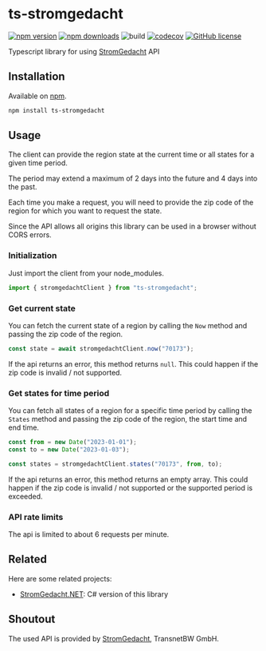 # ts-stromgedacht

[![npm version](https://img.shields.io/npm/v/ts-stromgedacht)](https://www.npmjs.org/package/ts-stromgedacht/)
[![npm downloads](https://img.shields.io/npm/dt/ts-stromgedacht)](https://www.npmjs.org/package/ts-stromgedacht/)
![build](https://github.com/DerStimmler/ts-stromgedacht/actions/workflows/build.yml/badge.svg)
[![codecov](https://codecov.io/gh/DerStimmler/ts-stromgedacht/branch/main/graph/badge.svg?token=458NYX5S9Z)](https://codecov.io/gh/DerStimmler/ts-stromgedacht)
[![GitHub license](https://img.shields.io/github/license/DerStimmler/ts-stromgedacht)](https://github.com/DerStimmler/ts-stromgedacht/blob/main/LICENSE.md)

Typescript library for using [StromGedacht](https://www.stromgedacht.de/) API

## Installation

Available on [npm](https://www.npmjs.org/package/ts-stromgedacht/).

```bash
npm install ts-stromgedacht
```

## Usage

The client can provide the region state at the current time or all states for a given time period.

The period may extend a maximum of 2 days into the future and 4 days into the past.

Each time you make a request, you will need to provide the zip code of the region for which you want to request the state.

Since the API allows all origins this library can be used in a browser without CORS errors.

### Initialization

Just import the client from your node_modules.

```typescript
import { stromgedachtClient } from "ts-stromgedacht";
```

### Get current state

You can fetch the current state of a region by calling the `Now` method and passing the zip code of the region.

```typescript
const state = await stromgedachtClient.now("70173");
```

If the api returns an error, this method returns `null`.
This could happen if the zip code is invalid / not supported.

### Get states for time period

You can fetch all states of a region for a specific time period by calling the `States` method and passing the zip code of the region, the start time and end time.

```typescript
const from = new Date("2023-01-01");
const to = new Date("2023-01-03");

const states = stromgedachtClient.states("70173", from, to);
```

If the api returns an error, this method returns an empty array.
This could happen if the zip code is invalid / not supported or the supported period is exceeded.

### API rate limits

The api is limited to about 6 requests per minute.

## Related

Here are some related projects:

- [StromGedacht.NET](https://github.com/DerStimmler/StromGedacht.NET): C# version of this library

## Shoutout

The used API is provided by [StromGedacht](https://www.stromgedacht.de), TransnetBW GmbH.

